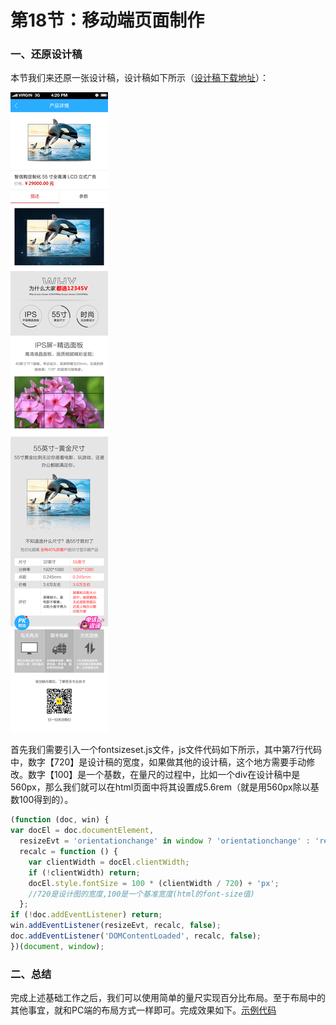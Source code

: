 # 第18节：移动端页面制作

### 一、还原设计稿

本节我们来还原一张设计稿，设计稿如下所示（[设计稿下载地址](https://github.com/xiaozhoulee/xiaozhou-examples/tree/master/images)）：

![图片](../images/0118imageMoble.jpg)

首先我们需要引入一个fontsizeset.js文件，js文件代码如下所示，其中第7行代码中，数字【720】是设计稿的宽度，如果做其他的设计稿，这个地方需要手动修改。数字【100】是一个基数，在量尺的过程中，比如一个div在设计稿中是560px，那么我们就可以在html页面中将其设置成5.6rem（就是用560px除以基数100得到的）。

``` js
(function (doc, win) {
var docEl = doc.documentElement,
  resizeEvt = 'orientationchange' in window ? 'orientationchange' : 'resize',
  recalc = function () {
    var clientWidth = docEl.clientWidth;
    if (!clientWidth) return;
    docEl.style.fontSize = 100 * (clientWidth / 720) + 'px';
    //720是设计图的宽度,100是一个基准宽度(html的font-size值)
  };
if (!doc.addEventListener) return;
win.addEventListener(resizeEvt, recalc, false);
doc.addEventListener('DOMContentLoaded', recalc, false);
})(document, window);
```

### 二、总结

完成上述基础工作之后，我们可以使用简单的量尺实现百分比布局。至于布局中的其他事宜，就和PC端的布局方式一样即可。完成效果如下。[示例代码](https://github.com/xiaozhoulee/xiaozhou-examples/blob/master/01-网页重构/第18节：移动端页面制作/product.html)